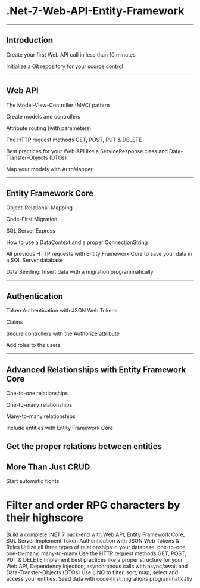 # .Net-7-Web-API-Entity-Framework

-------------
Introduction
-------------

Create your first Web API call in less than 10 minutes

Initialize a Git repository for your source control

------------
Web API
------------

The Model-View-Controller (MVC) pattern

Create models and controllers

Attribute routing (with parameters)

The HTTP request methods GET, POST, PUT & DELETE

Best practices for your Web API like a ServiceResponse class and Data-Transfer-Objects (DTOs)

Map your models with AutoMapper

----------------------
Entity Framework Core
----------------------

Object-Relational-Mapping

Code-First Migration

SQL Server Express

How to use a DataContext and a proper ConnectionString

All previous HTTP requests with Entity Framework Core to save your data in a SQL Server database

Data Seeding: Insert data with a migration programmatically

--------------
Authentication
--------------

Token Authentication with JSON Web Tokens

Claims

Secure controllers with the Authorize attribute

Add roles to the users

--------------------------------------------------
Advanced Relationships with Entity Framework Core
--------------------------------------------------
One-to-one relationships

One-to-many relationships

Many-to-many relationships

Include entities with Entity Framework Core

Get the proper relations between entities
--------------------
More Than Just CRUD
--------------------
Start automatic fights

Filter and order RPG characters by their highscore
=============================================================================================
Build a complete .NET 7 back-end with Web API, Entity Framework Core, SQL Server
Implement Token Authentication with JSON Web Tokens & Roles
Utilize all three types of relationships in your database: one-to-one, one-to-many, many-to-many
Use the HTTP request methods GET, POST, PUT & DELETE
Implement best practices like a proper structure for your Web API, Dependency Injection, asynchronous calls with async/await and Data-Transfer-Objects (DTOs)
Use LINQ to filter, sort, map, select and access your entities.
Seed data with code-first migrations programmatically
